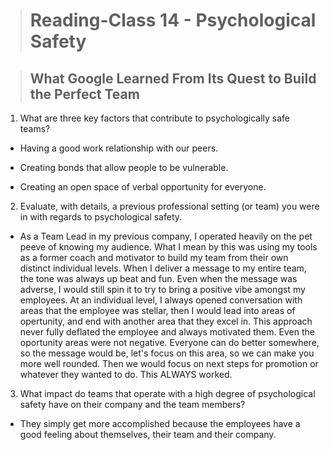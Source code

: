 ># Reading-Class 14 - Psychological Safety

>## What Google Learned From Its Quest to Build the Perfect Team

1. What are three key factors that contribute to psychologically safe teams?

* Having a good work relationship with our peers.

* Creating bonds that allow people to be vulnerable.

* Creating an open space of verbal opportunity for everyone.

2. Evaluate, with details, a previous professional setting (or team) you were in with regards to psychological safety.

* As a Team Lead in my previous company, I operated heavily on the pet peeve of knowing my audience.  What I mean by this was using my tools as a former coach and motivator to build my team from their own distinct individual levels. When I deliver a message to my entire team, the tone was always up beat and fun.  Even when the message was adverse, I would still spin it to try to bring a positive vibe amongst my employees.  At an individual level, I always opened conversation with areas that the employee was stellar, then I would lead into areas of opertunity, and end with another area that they excel in.  This approach never fully deflated the employee and always motivated them.  Even the oportunity areas were not negative.  Everyone can do better somewhere, so the message would be, let's focus on this area, so we can make you more well rounded.  Then we would focus on next steps for promotion or whatever they wanted to do.  This ALWAYS worked. 

3. What impact do teams that operate with a high degree of psychological safety have on their company and the team members?

* They simply get more accomplished because the employees have a good feeling about themselves, their team and their company. 